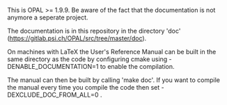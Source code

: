 This is OPAL >= 1.9.9. Be aware of the fact that the documentation is not
anymore a seperate project. 

The documentation is in this repository in the 
directory 'doc' (https://gitlab.psi.ch/OPAL/src/tree/master/doc). 

On machines 
with LaTeX the User's Reference Manual can be built in the same directory as the 
code by configuring cmake using -DENABLE_DOCUMENTATION=1 to enable the compilation.

The manual can then be built by calling 'make doc'. If you want 
to compile the manual every time you compile the code then set 
-DEXCLUDE_DOC_FROM_ALL=0 .